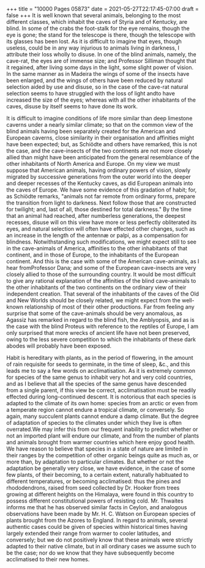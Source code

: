 +++
title = "10000 Pages 05873"
date = 2021-05-27T22:17:45-07:00
draft = false
+++
It is well known that several animals, belonging to the most different classes, which inhabit the caves of Styria and of Kentucky, are blind. In some of the crabs the foot-stalk for the eye remains, though the eye is gone; the stand for the telescope is there, though the telescope with its glasses has been lost. As it is difficult to imagine that eyes, though useless, could be in any way injurious to animals living in darkness, I attribute their loss wholly to disuse. In one of the blind animals, namely, the cave-rat, the eyes are of immense size; and Professor Silliman thought that it regained, after living some days in the light, some slight power of vision. In the same manner as in Madeira the wings of some of the insects have been enlarged, and the wings of others have been reduced by natural selection aided by use and disuse, so in the case of the cave-rat natural selection seems to have struggled with the loss of light andto have increased the size of the eyes; whereas with all the other inhabitants of the caves, disuse by itself seems to have done its work.

It is difficult to imagine conditions of life more similar than deep limestone caverns under a nearly similar climate; so that on the common view of the blind animals having been separately created for the American and European caverns, close similarity in their organisation and affinities might have been expected; but, as Schiödte and others have remarked, this is not the case, and the cave-insects of the two continents are not more closely allied than might have been anticipated from the general resemblance of the other inhabitants of North America and Europe. On my view we must suppose that American animals, having ordinary powers of vision, slowly migrated by successive generations from the outer world into the deeper and deeper recesses of the Kentucky caves, as did European animals into the caves of Europe. We have some evidence of this gradation of habit; for, as Schiödte remarks, "animals not far remote from ordinary forms, prepare the transition from light to darkness. Next follow those that are constructed for twilight; and, last of all, those destined for total darkness." By the time that an animal had reached, after numberless generations, the deepest recesses, disuse will on this view have more or less perfectly obliterated its eyes, and natural selection will often have effected other changes, such as an increase in the length of the antennæ or palpi, as a compensation for blindness. Notwithstanding such modifications, we might expect still to see in the cave-animals of America, affinities to the other inhabitants of that continent, and in those of Europe, to the inhabitants of the European continent. And this is the case with some of the American cave-animals, as I hear fromProfessor Dana; and some of the European cave-insects are very closely allied to those of the surrounding country. It would be most difficult to give any rational explanation of the affinities of the blind cave-animals to the other inhabitants of the two continents on the ordinary view of their independent creation. That several of the inhabitants of the caves of the Old and New Worlds should be closely related, we might expect from the well-known relationship of most of their other productions. Far from feeling any surprise that some of the cave-animals should be very anomalous, as Agassiz has remarked in regard to the blind fish, the Amblyopsis, and as is the case with the blind Proteus with reference to the reptiles of Europe, I am only surprised that more wrecks of ancient life have not been preserved, owing to the less severe competition to which the inhabitants of these dark abodes will probably have been exposed.

Habit is hereditary with plants, as in the period of flowering, in the amount of rain requisite for seeds to germinate, in the time of sleep, &c., and this leads me to say a few words on acclimatisation. As it is extremely common for species of the same genus to inhabit very hot and very cold countries, and as I believe that all the species of the same genus have descended from a single parent, if this view be correct, acclimatisation must be readily effected during long-continued descent. It is notorious that each species is adapted to the climate of its own home: species from an arctic or even from a temperate region cannot endure a tropical climate, or conversely. So again, many succulent plants cannot endure a damp climate. But the degree of adaptation of species to the climates under which they live is often overrated.We may infer this from our frequent inability to predict whether or not an imported plant will endure our climate, and from the number of plants and animals brought from warmer countries which here enjoy good health. We have reason to believe that species in a state of nature are limited in their ranges by the competition of other organic beings quite as much as, or more than, by adaptation to particular climates. But whether or not the adaptation be generally very close, we have evidence, in the case of some few plants, of their becoming, to a certain extent, naturally habituated to different temperatures, or becoming acclimatised: thus the pines and rhododendrons, raised from seed collected by Dr. Hooker from trees growing at different heights on the Himalaya, were found in this country to possess different constitutional powers of resisting cold. Mr. Thwaites informs me that he has observed similar facts in Ceylon, and analogous observations have been made by Mr. H. C. Watson on European species of plants brought from the Azores to England. In regard to animals, several authentic cases could be given of species within historical times having largely extended their range from warmer to cooler latitudes, and conversely; but we do not positively know that these animals were strictly adapted to their native climate, but in all ordinary cases we assume such to be the case; nor do we know that they have subsequently become acclimatised to their new homes.
